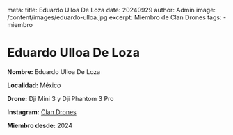 meta:
  title: Eduardo Ulloa De Loza
  date: 20240929
  author: Admin
  image: /content/images/eduardo-ulloa.jpg
  excerpt: Miembro de Clan Drones
  tags:
    - miembro

# Eduardo Ulloa De Loza
**Nombre:** Eduardo Ulloa De Loza

**Localidad:** México

**Drone:** Dji Mini 3 y Dji Phantom 3 Pro 

**Instagram:** [Clan Drones](https://instagram.com/elclandrones)

**Miembro desde:** 2024
